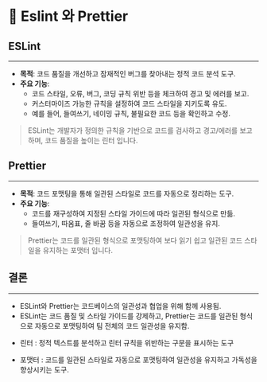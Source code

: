 # 🧹 Eslint 와 Prettier

## **ESLint**

---

- **목적**: 코드 품질을 개선하고 잠재적인 버그를 찾아내는 정적 코드 분석 도구.
- **주요 기능**:
  - 코드 스타일, 오류, 버그, 코딩 규칙 위반 등을 체크하여 경고 및 에러를 보고.
  - 커스터마이즈 가능한 규칙을 설정하여 코드 스타일을 지키도록 유도.
  - 예를 들어, 들여쓰기, 네이밍 규칙, 불필요한 코드 등을 확인하고 수정.

> ESLint는 개발자가 정의한 규칙을 기반으로 코드를 검사하고 경고/에러를 보고하며, 코드 품질을 높이는 린터 입니다.

## **Prettier**

---

- **목적**: 코드 포맷팅을 통해 일관된 스타일로 코드를 자동으로 정리하는 도구.
- **주요 기능**:
  - 코드를 재구성하여 지정된 스타일 가이드에 따라 일관된 형식으로 만듦.
  - 들여쓰기, 따옴표, 줄 바꿈 등을 자동으로 조정하여 일관성을 유지.

> Prettier는 코드를 일관된 형식으로 포맷팅하여 보다 읽기 쉽고 일관된 코드 스타일을 유지하는 포맷터 입니다.

## **결론**

---

- ESLint와 Prettier는 코드베이스의 일관성과 협업을 위해 함께 사용됨.
- ESLint는 코드 품질 및 스타일 가이드를 강제하고, Prettier는 코드를 일관된 형식으로 자동으로 포맷팅하여 팀 전체의 코드 일관성을 유지함.

* 린터 : 정적 텍스트를 분석하고 린터 규칙을 위반하는 구문을 표시하는 도구

* 포맷터 : 코드를 일관된 스타일로 자동으로 포맷팅하여 일관성을 유지하고 가독성을 향상시키는 도구.
